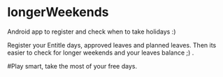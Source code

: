 # longerWeekends
Android app to register and check when to take holidays :) 

Register your Entitle days, approved leaves and planned leaves.
Then its easier to check for longer weekends and your leaves balance ;) .

#Play smart, take the most of your free days.
